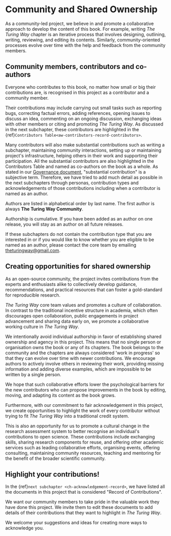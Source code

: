 # Community and Shared Ownership

As a community-led project, we believe in and promote a collaborative approach to develop the content of this book.
For example, writing _The Turing Way_ chapter is an iterative process that involves designing, outlining, writing, reviewing, and editing its contents.
Similarly, community-oriented processes evolve over time with the help and feedback from the community members.

## Community members, contributors and co-authors

Everyone who contributes to this book, no matter how small or big their contributions are, is recognised in this project as a contributor and a community member.

Their contributions may include carrying out small tasks such as reporting bugs, correcting factual errors, adding references, opening issues to discuss an idea, commenting on an ongoing discussion, exchanging ideas with other members or citing and promoting _The Turing Way_.
As discussed in the next subchapter, these contributors are highlighted in the {ref}`Contributors Table<aw-contributors-record-contributors>`.

Many contributors will also make substantial contributions such as writing a subchapter, maintaining community interactions, setting up or maintaining project's infrastructure, helping others in their work and supporting their participation.
All the substantial contributors are also highlighted in the Contributors Table and named as co-authors on the book as a whole.
As stated in our [Governance document](https://github.com/alan-turing-institute/the-turing-way/blob/master/GOVERNANCE.md), "substantial contribution" is a subjective term.
Therefore, we have tried to add much detail as possible in the next subchapters through personas, contribution types and acknowledgements of those contributions including when a contributor is named as an author.

Authors are listed in alphabetical order by last name.
The first author is always **The Turing Way Community**.

Authorship is cumulative.
If you have been added as an author on one release, you will stay as an author on all future releases.

If these subchapters do not contain the contribution type that you are interested in or if you would like to know whether you are eligible to be named as an author, please contact the core team by emailing [theturingway@gmail.com](mailto:theturingway@gmail.com).

## Creating opportunities for shared ownership

As an open-source community, the project invites contributions from the experts and enthusiasts alike to collectively develop guidance, recommendations, and practical resources that can foster a gold-standard for reproducible research.

_The Turing Way_ core team values and promotes a culture of collaboration.
In contrast to the traditional incentive structure in academia, which often discourages open collaboration, public engagements in project advancement and sharing data early on, we promote a collaborative working culture in _The Turing Way_.

We intentionally avoid individual authorship in favor of establishing shared ownership and agency in this project.
This means that no single person or organisation owns the book or any of its chapters.
The book belongs to the community and the chapters are always considered 'work in progress' so that they can evolve over time with newer contributions.
We encourage authors to actively involve others in reviewing their work, providing missing information and adding diverse examples, which are impossible to be written by a single person.

We hope that such collaborative efforts lower the psychological barriers for the new contributors who can propose improvements in the book by editing, moving, and adapting its content as the book grows.

Furthermore, with our commitment to fair acknowledgement in this project, we create opportunities to highlight the work of every contributor without trying to fit _The Turing Way_ into a traditional credit system.

This is also an opportunity for us to promote a cultural change in the research assessment system to better recognise an individual's contributions to open science.
These contributions include exchanging skills, sharing research components for reuse, and offering other academic services such as leading collaborative efforts, organising events, offering consulting, maintaining community resources, teaching and mentoring for the benefit of the broader scientific community.

## Highlight your contributions!

In the {ref}`next subchapter <ch-acknowledgement-record>`, we have listed all the documents in this project that is considered "Record of Contributions".

We want our community members to take pride in the valuable work they have done this project.
We invite them to edit these documents to add details of their contributions that they want to highlight in _The Turing Way_.

We welcome your suggestions and ideas for creating more ways to acknowledge you.
